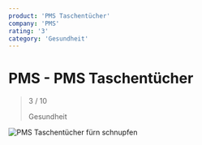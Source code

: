 ```yaml
---
product: 'PMS Taschentücher'
company: 'PMS'
rating: '3'
category: 'Gesundheit'
---
```


# PMS - PMS Taschentücher
>
> 3 / 10
>
> Gesundheit

![PMS Taschentücher](./assets/pms-pms-taschentücher-0e8d82de-df91-43ea-8f23-98448201dc77.jpg)
fürn schnupfen
